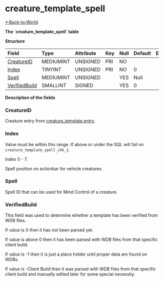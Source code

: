 # creature_template_spell

[<-Back-to:World](database-world.md)

**The \`creature_template_spell\` table**

**Structure**

| Field | Type | Attribute | Key | Null | Default | Extra | Comment
:--- | :--- | :--- | :--- | :--- | :--- | :--- | :---
[CreatureID][1] | MEDIUMINT | UNSIGNED | PRI | NO
[Index][2] | TINYINT | UNSIGNED | PRI | NO | 0
[Spell][3] | MEDIUMINT | UNSIGNED | | YES | Null
[VerifiedBuild][4] | SMALLINT | SIGNED | | YES | 0

[1]: #creatureid
[2]: #index
[3]: #spell
[4]: #verifiedbuild

**Description of the fields**

### CreatureID

Creature entry from [creature_template.entry](creature_template#entry).

### Index

Value must be within this range. If above or under the SQL will fail on `creature_template_spell_chk_1`.

Index 0 - 7.

Spell position on actionbar for vehicle creatures.

### Spell

Spell ID that can be used for Mind Control of a creature.

### VerifiedBuild

This field was used to determine whether a template has been verified from WDB files.

If value is 0 then it has not been parsed yet.

If value is above 0 then it has been parsed with WDB files from that specific client build.

If value is -1 then it is just a place holder until proper data are found on WDBs.

If value is -Client Build then it was parsed with WDB files from that specific client build and manually edited later for some special necessity.

